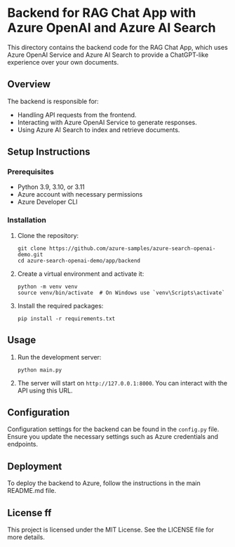 # Backend for RAG Chat App with Azure OpenAI and Azure AI Search

This directory contains the backend code for the RAG Chat App, which uses Azure OpenAI Service and Azure AI Search to provide a ChatGPT-like experience over your own documents.

## Overview

The backend is responsible for:
- Handling API requests from the frontend.
- Interacting with Azure OpenAI Service to generate responses.
- Using Azure AI Search to index and retrieve documents.

## Setup Instructions

### Prerequisites

- Python 3.9, 3.10, or 3.11
- Azure account with necessary permissions
- Azure Developer CLI

### Installation

1. Clone the repository:
    ```shell
    git clone https://github.com/azure-samples/azure-search-openai-demo.git
    cd azure-search-openai-demo/app/backend
    ```

2. Create a virtual environment and activate it:
    ```shell
    python -m venv venv
    source venv/bin/activate  # On Windows use `venv\Scripts\activate`
    ```

3. Install the required packages:
    ```shell
    pip install -r requirements.txt
    ```

## Usage

1. Run the development server:
    ```shell
    python main.py
    ```

2. The server will start on `http://127.0.0.1:8000`. You can interact with the API using this URL.

## Configuration

Configuration settings for the backend can be found in the `config.py` file. Ensure you update the necessary settings such as Azure credentials and endpoints.

## Deployment

To deploy the backend to Azure, follow the instructions in the main README.md file.

## License ff

This project is licensed under the MIT License. See the LICENSE file for more details.